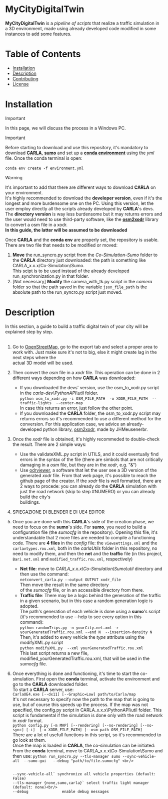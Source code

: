 # MyCityDigitalTwin

**MyCityDigitalTwin** is a *pipeline of scripts* that realize a traffic simulation in a 3D environment, made using already developed code modified in some instances to add some features.

# Table of Contents
- [Installation](#installation)
- [Description](#description)
- [Contributing](#contributing)
- [License](#license)

# Installation
 > [!IMPORTANT]
> In this page, we will discuss the process in a Windows PC.

 > [!IMPORTANT]
> Before starting to download and use this repository, it's mandatory to download [**CARLA**](https://carla.readthedocs.io/en/latest/download/), [**sumo**](https://sumo.dlr.de/docs/Downloads.php) and set up a [**conda environment**](https://docs.conda.io/projects/conda/en/latest/user-guide/install/index.html) using the *yml* file. Once the conda terminal is open: <br/><br/>
>`conda env create -f environment.yml`

> [!WARNING]
> It's important to add that there are different ways to download **CARLA** on your environment.<br/>
> It's highly recommended to download the **developer version**, even if it's the longest and more burdensome one on the PC. Using this version, let the user employ directly all the scripts already developed by **CARLA**'s devs. <br/>
> The **directory version** is way less burdensome but it may returns errors and the user would need to use third-party software, like the [**osm2xodr**](https://github.com/JHMeusener/osm2xodr) library to convert a osm file in a xodr.<br/>
> **In this guide, the latter will be assumed to be downloaded**

Once **CARLA** and the **conda env** are properly set, the repository is usable. There are two file that needs to be modified or moved:
1. **Move** the run_syncro.py script from the *Co-Simulation-Sumo* folder to the **CARLA** directory just downloaded: the path is something like CARLA_x.x.x/Co-Simulation/Sumo. <br/>
This scipt is to be used instead of the already developed run_synchronization.py in that folder.
2. [Not necessary] **Modify** the camera_with_tk.py script in the *camera* folder so that the path saved in the variable `json_file_path` is the absolute path to the run_syncro.py script just moved.

# Description
In this section, a guide to build a traffic digital twin of your city will be explained step by step.<br/><br/>
1. Go to [OpenStreetMap](https://www.openstreetmap.org/), go to the export tab and select a proper area to work with. Just make sure it's not to big, else it might create lag in the next steps where the  
   actual 3D model will be used.<br/>
   
2. Then convert the *osm* file in a *xodr* file. This operation can be done in 2 different ways depending on how **CARLA** was downloaded:
    - If you downloaded the devs' version, use the osm_to_xodr.py script in the *carla-dev\PythonAPI\util* folder.<br/>
      `python osm_to_xodr.py -i OSM_FILE_PATH  -o XODR_FILE_PATH  --traffic-lights  --center-map` <br/>
      In case this returns an error, just follow the other point.<br/>
    - If you downloaded the **CARLA** folder, the osm_to_xodr.py script may returns errors so it's recommended to use a different method for the conversion. For this application case, we advice an already- 
      developed python library, [osm2xodr](https://github.com/JHMeusener/osm2xodr), made by JHMeusenerbr. <br/>
 
3. Once the *xodr* file is obtained, it's highly recommeded to double-check the result. There are 2 simple ways:
    - Use the validateXML.py script in UTILS, and it could eventually find errors in the syntax of the file (there are simbols that are not critically damaging in a *osm* file, but they are in the *xodr*, 
      e.g. "&")
    - Use [odrviewer](https://odrviewer.io/), a software that let the user see a 3D version of the generated *xodr* file. From that web page, it's possible to reach the github page of the creator.
   If the *xodr* file is well formatted, there are 2 ways to procede: you can already do the **CARLA** simulation with just the road network (skip to step #NUMERO) or you can already build the city's  
   buildings.

4. SPIEGAZIONE DI BLENDER E DI UE4 EDITOR


5. Once you are done with this **CARLA**'s side of the creation phase, we need to focus on the **sumo**'s side. For **sumo**, you need to build a configuration file (the *sumocfg* in the repository). Opening this file, it's understandable that 2 more files are needed to compile a functioning code. There are **4 files** in the *config* file: the `viewsettings.xml` and the `carlavtypes.rou.xml`, both in the *carlaUtils* folder in this repository, no need to modify them, and then the **net** and the **traffic** file (in this project, `Bari.net.xml` and `modified_traffic.rou.xml`, respectively)
    - **Net file**: move to *CARLA_x.x.x\Co-Simulation\Sumo\util* directory and then use the command: <br/> `netconvert_carla.py --output OUTPUT xodr_file` <br/> Then move the result in the same directory  
      of the *sumocfg* file, or in an accessible directory from there.
    - **Traffic file**: There may be a logic behind the generation of the traffic in a given scenario, but in this case a random generation logic is adopted. <br/>
       The path's generation of each vehicle is done using a **sumo**'s script (it's recommended to use --help to see every option in this command): <br/>
      `python randomTrips.py -n yourCity.net.xml -r yourGeneratedTraffic.rou.xml --end N  --insertion-density N` <br/>
      Then, it's added to every vehicle the *type* attribute using the modifyXML.py script <br/>
      `python modifyXML.py  --xml yourGeneratedTraffic.rou.xml` <br/>
      This last script returns a new file, modified_yourGeneratedTraffic.rou.xml, that will be used in the *sumocfg* file.

  6. Once everything is done and functioning, it's time to start the co-simulation. First open the **conda** terminal, activate the environment and go to the **CARLA** downloaded folder. <br/>
     To start a **CARLA** server, use: <br/>
     `CarlaUE4.exe [--dx11] [--Graphic=Low] path/to/Carla/map` <br/>
     It's not necessary to specify now the path to the map that is going to use, but of course this speeds up the process. If the map was not specified, the config.py script in CARLA_x.x.x\PythonAPI\util 
     folder. This script is fundamental if the simulation is done only with the road network in *xodr* format. <br/>
     `python config.py [-m MAP] [--rendering] [--no-rendering] [--no-sync] [-i]  [-x XODR_FILE_PATH] [--osm-path OSM_FILE_PATH]` <br/>
     There are a lot of usefull functions in this script, so it's recommended to go look at them. <br/>
     Once the map is loaded in **CARLA**, the co-simulation can be initiated:
     From the **conda** terminal, move to CARLA_x.x.x\Co-Simulation\Sumo and then use:
     `python run_syncro.py --tls-manager sumo --sync-vehicle-all  --sumo-gui   --debug "path/to/file.sumocfg" <br/>`

     ```
     
     --sync-vehicle-all` synchronize all vehicle properties (default: False)
     --tls-manager {none,sumo,carla}` select traffic light manager (default: none)<br/>
     --debug               enable debug messages
     

     ```
    
     
                  
     
     
      
      
   
   
      
   





